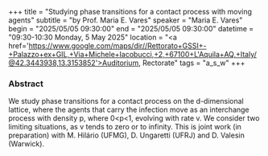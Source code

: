+++
title = "Studying phase transitions for a contact process with moving agents"
subtitle = "by Prof. Maria E. Vares"
speaker = "Maria E. Vares"
begin = "2025/05/05  09:30:00"
end = "2025/05/05  09:30:00"
datetime = "09:30-10:30 Monday, 5 May 2025"
location = "<a href='https://www.google.com/maps/dir//Rettorato+GSSI+-+Palazzo+ex+GIL,+Via+Michele+Iacobucci,+2,+67100+L'Aquila+AQ,+Italy/@42.3443938,13.3153852'>Auditorium, Rectorate</a>"
tags = "a_s_w"
+++

### Abstract
We study phase transitions for a contact process on the d-dimensional lattice, where the agents that carry the infection move as an interchange process with density p,  where 0<p<1, evolving with rate v. We consider two limiting situations, as v tends to zero or to infinity. This is joint work (in preparation) with M. Hilário (UFMG), D. Ungaretti (UFRJ) and D. Valesin (Warwick).
